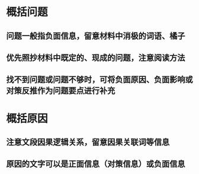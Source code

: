 # 概括问题
## 问题一般指负面信息，留意材料中消极的词语、橘子
## 优先照抄材料中既定的、现成的问题，注意阅读方法
## 找不到问题或问题不够时，可将负面原因、负面影响或对策反推作为问题要点进行补充
# 概括原因
## 注意文段因果逻辑关系，留意因果关联词等信息
## 原因的文字可以是正面信息（对策信息）或负面信息